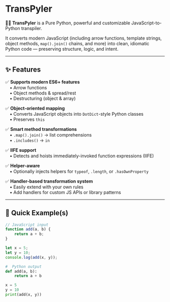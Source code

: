 # TransPyler

🐍✨ **TransPyler** is a Pure Python, powerful and customizable JavaScript-to-Python transpiler.

It converts modern JavaScript (including arrow functions, template strings, object methods, `map().join()` chains, and more) into clean, idiomatic Python code — preserving structure, logic, and intent.

---

## ✨ Features


✅ **Supports modern ES6+ features**  
 • Arrow functions  
 • Object methods & spread/rest  
 • Destructuring (object & array)  

✅ **Object-oriented mapping**  
 • Converts JavaScript objects into `DotDict`-style Python classes  
 • Preserves `this`

✅ **Smart method transformations**  
 • `.map().join()` → list comprehensions  
 • `.includes()` → `in`  

✅ **IIFE support**  
 • Detects and hoists immediately-invoked function expressions (IIFE)  

✅ **Helper-aware**  
 • Optionally injects helpers for `typeof`, `.length`, or `.hasOwnProperty`

✅ **Handler-based transformation system**  
 • Easily extend with your own rules  
 • Add handlers for custom JS APIs or library patterns



---

## 🚀 Quick Example(s)

```js
// JavaScript input
function add(a, b) {
    return a + b;
}

let x = 5;
let y = 10;
console.log(add(x, y));

```
```python
#  Python output
def add(a, b):
    return a + b

x = 5
y = 10
print(add(x, y))
```
